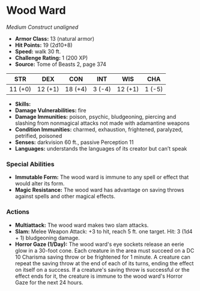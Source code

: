 # Wood Ward

*Medium* *Construct* *unaligned*

- **Armor Class:** 13 (natural armor)
- **Hit Points:** 19 (2d10+8)
- **Speed:** walk 30 ft.
- **Challenge Rating:** 1 (200 XP)
- **Source:** Tome of Beasts 2, page 374

| STR | DEX | CON | INT | WIS | CHA |
| --- | --- | --- | --- | --- | --- |
| 11 (+0) | 12 (+1) | 18 (+4) | 3 (-4) | 12 (+1) | 1 (-5) |

- **Skills:** 
- **Damage Vulnerabilities:** fire
- **Damage Immunities:** poison, psychic, bludgeoning, piercing and slashing from nonmagical attacks not made with adamantine weapons
- **Condition Immunities:** charmed, exhaustion, frightened, paralyzed, petrified, poisoned
- **Senses:** darkvision 60 ft., passive Perception 11
- **Languages:** understands the languages of its creator but can’t speak

### Special Abilities

- **Immutable Form:** The wood ward is immune to any spell or effect that would alter its form.
- **Magic Resistance:** The wood ward has advantage on saving throws against spells and other magical effects.

### Actions

- **Multiattack:** The wood ward makes two slam attacks.
- **Slam:** Melee Weapon Attack: +3 to hit, reach 5 ft. one target. Hit: 3 (1d4 + 1) bludgeoning damage.
- **Horror Gaze (1/Day):** The wood ward's eye sockets release an eerie glow in a 30-foot cone. Each creature in the area must succeed on a DC 10 Charisma saving throw or be frightened for 1 minute. A creature can repeat the saving throw at the end of each of its turns, ending the effect on itself on a success. If a creature's saving throw is successful or the effect ends for it, the creature is immune to the wood ward's Horror Gaze for the next 24 hours.


